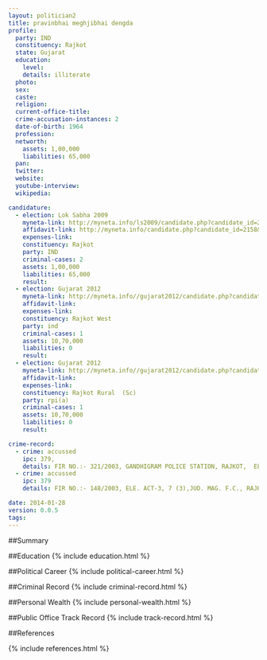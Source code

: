```yaml
---
layout: politician2
title: pravinbhai meghjibhai dengda
profile: 
  party: IND
  constituency: Rajkot
  state: Gujarat
  education: 
    level: 
    details: illiterate
  photo: 
  sex: 
  caste: 
  religion: 
  current-office-title: 
  crime-accusation-instances: 2
  date-of-birth: 1964
  profession: 
  networth: 
    assets: 1,00,000
    liabilities: 65,000
  pan: 
  twitter: 
  website: 
  youtube-interview: 
  wikipedia: 

candidature: 
  - election: Lok Sabha 2009
    myneta-link: http://myneta.info/ls2009/candidate.php?candidate_id=2158
    affidavit-link: http://myneta.info/candidate.php?candidate_id=2158&scan=original
    expenses-link: 
    constituency: Rajkot 
    party: IND
    criminal-cases: 2
    assets: 1,00,000
    liabilities: 65,000
    result:  
  - election: Gujarat 2012
    myneta-link: http://myneta.info//gujarat2012/candidate.php?candidate_id=115
    affidavit-link: 
    expenses-link: 
    constituency: Rajkot West 
    party: ind
    criminal-cases: 1
    assets: 10,70,000
    liabilities: 0
    result:  
  - election: Gujarat 2012
    myneta-link: http://myneta.info//gujarat2012/candidate.php?candidate_id=678
    affidavit-link: 
    expenses-link: 
    constituency: Rajkot Rural  (Sc) 
    party: rpi(a)
    criminal-cases: 1
    assets: 10,70,000
    liabilities: 0
    result:  

crime-record: 
  - crime: accussed
    ipc: 379,
    details: FIR NO.:- 321/2003, GANDHIGRAM POLICE STATION, RAJKOT,  ELE. ACT-3, 7 (3), JUD. MAG. F.C., RAJKOT CASE IS PENDING. 
  - crime: accussed
    ipc: 379
    details: FIR NO.:- 148/2003, ELE. ACT-3, 7 (3),JUD. MAG. F.C., RAJKOT CASE IS PENDING. 

date: 2014-01-28
version: 0.0.5
tags: 
---
```

##Summary


##Education
{% include education.html %}


##Political Career
{% include political-career.html %}


##Criminal Record
{% include criminal-record.html %}


##Personal Wealth
{% include personal-wealth.html %}


##Public Office Track Record
{% include track-record.html %}


##References


{% include references.html %}